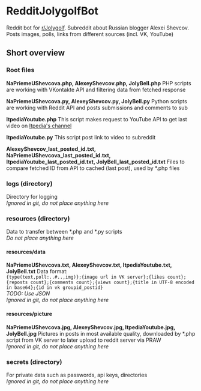 # RedditJolygolfBot
Reddit bot for [r/Jolygolf](https://www.reddit.com/r/Jolygolf/). Subreddit about Russian blogger Alexei Shevcov. Posts images, polls, links from different sources (incl. VK, YouTube)

## Short overview
### Root files
**NaPriemeUShevcova.php, AlexeyShevcov.php, JolyBell.php**
PHP scripts are working with VKontakte API and filtering data from fetched response

**NaPriemeUShevcova.py, AlexeyShevcov.py, JolyBell.py**
Python scripts are working with Reddit API and posts submissions and comments to sub

**ItpediaYoutube.php**
This script makes request to YouTube API to get last video on [Itpedia's channel](https://www.youtube.com/user/itpediachannel)

**ItpediaYoutube.py**
This script post link to video to subreddit

**AlexeyShevcov_last_posted_id.txt, NaPriemeUShevcova_last_posted_id.txt, ItpediaYoutube_last_posted_id.txt, JolyBell_last_posted_id.txt**
Files to compare fetched ID from API to cached (last post), used by \*.php files

### logs (directory)
Directory for logging\
*Ignored in git, do not place anything here*

### resources (directory)
Data to transfer between \*.php and \*.py scripts\
*Do not place anything here*

#### resources/data
**NaPriemeUShevcova.txt, AlexeyShevcov.txt, ItpediaYoutube.txt, JolyBell.txt**
Data format:\
`{type(text,poll:..#..,img)};{image url in VK server};{likes count};{reposts count};{comments count};{views count};{title in UTF-8 encoded in base64};{id in vk groupid_postid}`\
*TODO: Use JSON*\
*Ignored in git, do not place anything here*

#### resources/picture
**NaPriemeUShevcova.jpg, AlexeyShevcov.jpg, ItpediaYoutube.jpg, JolyBell.jpg**
Pictures in posts in most available quality, downloaded by \*.php script from VK server to later upload to reddit server via PRAW\
*Ignored in git, do not place anything here*

### secrets (directory)
For private data such as passwords, api keys, directories\
*Ignored in git, do not place anything here*
